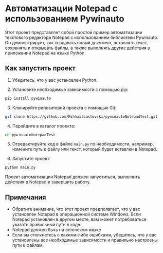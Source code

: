 # Автоматизации Notepad с использованием Pywinauto

Этот проект представляет собой простой пример автоматизации текстового редактора Notepad с использованием библиотеки Pywinauto. Он демонстрирует, как создавать новый документ, вставлять текст, сохранять и открывать файлы, а также выполнять другие действия в приложении Notepad на языке Python.

## Как запустить проект

1. Убедитесь, что у вас установлен Python.

2. Установите необходимые зависимости с помощью pip:
```bash
pip install pywinauto
```
3. Клонируйте репозиторий проекта с помощью Git:
```bash
git clone https://github.com/MihhailLastovski/pywinautoNotepadTest.git
```
4. Перейдите в каталог проекта:
```bash
cd pywinautoNotepadTest
```
5. Отредактируйте код в файле `main.py` по необходимости, например, измените путь к файлу или текст, который будет вставлен в Notepad.

6. Запустите проект:
```bash
python main.py
```

Проект автоматизации Notepad должен запуститься, выполнить действия в Notepad и завершить работу.

## Примечания

- Обратите внимание, что этот проект предполагает, что у вас установлен Notepad в операционной системе Windows. Если Notepad установлен в другом месте, вам может потребоваться указать правильный путь в коде.
- Notepad должен быть на эстонском языке
- Если вы столкнетесь с какими-либо ошибками, убедитесь, что у вас установлены все необходимые зависимости и правильно настроены пути к файлам.

